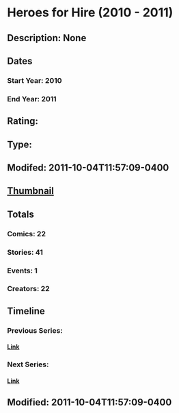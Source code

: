 # Heroes for Hire (2010 - 2011)
## Description: None
## Dates
### Start Year: 2010
### End Year: 2011
## Rating: 
## Type: 
## Modifed: 2011-10-04T11:57:09-0400
## [Thumbnail](http://i.annihil.us/u/prod/marvel/i/mg/e/c0/4c9125bd2ddab.jpg)
## Totals
### Comics: 22
### Stories: 41
### Events: 1
### Creators: 22
## Timeline
### Previous Series: 
#### [Link]()
### Next Series: 
#### [Link]()
## Modified: 2011-10-04T11:57:09-0400